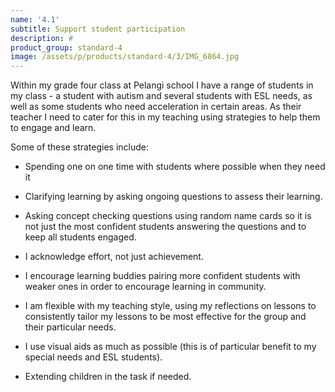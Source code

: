 ```yaml
---
name: '4.1'
subtitle: Support student participation
description: #
product_group: standard-4
image: /assets/p/products/standard-4/3/IMG_6864.jpg
---
```

Within my grade four class at Pelangi school I have a range of students in my class - a student with autism and several students with ESL needs, as well as some students who need acceleration in certain areas. As their teacher I need to cater for this in my teaching using strategies to help them to engage and learn.

Some of these strategies include:

- Spending one on one time with students where possible when they need it

- Clarifying learning by asking ongoing questions to assess their learning.

- Asking concept checking questions using random name cards so it is not just the most confident students answering the questions and to keep all students engaged.

- I acknowledge effort, not just achievement.

- I encourage learning buddies pairing more confident students with weaker ones in order to encourage learning in community.

- I am flexible with my teaching style, using my reflections on lessons to consistently tailor my lessons to be most effective for the group and their particular needs.

- I use visual aids as much as possible (this is of particular benefit to my special needs  and ESL students).

- Extending children in the task if needed.
